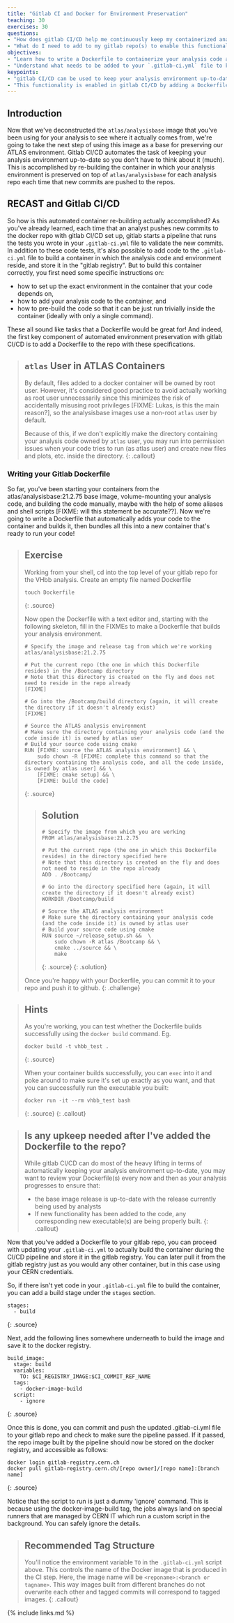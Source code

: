 ```yaml
---
title: "Gitlab CI and Docker for Environment Preservation"
teaching: 30
exercises: 30
questions:
- "How does gitlab CI/CD help me continuously keep my containerized analysis environment(s) up-to-date?"
- "What do I need to add to my gitlab repo(s) to enable this functionality?"
objectives:
- "Learn how to write a Dockerfile to containerize your analysis code and environment."
- "Understand what needs to be added to your `.gitlab-ci.yml` file to keep the containerized environment continuously up to date for your repo."
keypoints:
- "gitlab CI/CD can be used to keep your analysis environment up-to-date by re-building a container that encapsulates the environment each time new commits are pushed to the repo."
- "This functionality is enabled in gitlab CI/CD by adding a Dockerfile to your repo that specifies how to build the environment, and a container-building stage to the .gitlab-ci.yml file."
---
```


## Introduction
Now that we've deconstructed the `atlas/analysisbase` image that you've been using for your analysis to see where it actually comes from, we're going to take the next step of using this image as a base for preserving our ATLAS environment. Gitlab CI/CD automates the task of keeping your analysis environment up-to-date so you don't have to think about it (much). This is accomplished by re-building the container in which your analysis environment is preserved on top of `atlas/analysisbase` for each analysis repo each time that new commits are pushed to the repos. 


## RECAST and Gitlab CI/CD

So how is this automated container re-building actually accomplished? As you've already learned, each time that an analyst pushes new commits to the docker repo with gitlab CI/CD set up, gitlab starts a pipeline that runs the tests you wrote in your `.gitlab-ci.yml` file to validate the new commits. In addition to these code tests, it's also possible to add code to the `.gitlab-ci.yml` file to build a container in which the analysis code and environment reside, and store it in the "gitlab registry". But to build this container correctly, you first need some specific instructions on:
 * how to set up the exact environment in the container that your code depends on,
 * how to add your analysis code to the container, and 
 * how to pre-build the code so that it can be just run trivially inside the container (ideally with only a single command).

These all sound like tasks that a Dockerfile would be great for! And indeed, the first key component of automated environment preservation with gitlab CI/CD is to add a Dockerfile to the repo with these specifications.  

> ## `atlas` User in ATLAS Containers
> By default, files added to a docker container will be owned by root user. However, it's considered good practice to avoid actually working as root user unnecessarily since this minimizes the risk of accidentally misusing root privileges [FIXME: Lukas, is this the main reason?], so the analysisbase images use a non-root `atlas` user by default. 
> 
> Because of this, if we don't explicitly make the directory containing your analysis code owned by `atlas` user, you may run into permission issues when your code tries to run (as atlas user) and create new files and plots, etc. inside the directory.
{: .callout}

### Writing your Gitlab Dockerfile

So far, you've been starting your containers from the atlas/analysisbase:21.2.75 base image, volume-mounting your analysis code, and building the code manually, maybe with the help of some aliases and shell scripts [FIXME: will this statement be accurate??]. Now we're going to write a Dockerfile that automatically adds your code to the container and builds it, then bundles all this into a new container that's ready to run your code!


> ## Exercise
> Working from your shell, cd into the top level of your gitlab repo for the VHbb analysis. Create an empty file named Dockerfile
>
> ~~~
> touch Dockerfile
> ~~~
> {: .source}
> 
> Now open the Dockerfile with a text editor and, starting with the following skeleton, fill in the FIXMEs to make a Dockerfile that builds your analysis environment. 
> 
> ~~~
> # Specify the image and release tag from which we're working
> atlas/analysisbase:21.2.75
> 
> # Put the current repo (the one in which this Dockerfile resides) in the /Bootcamp directory
> # Note that this directory is created on the fly and does not need to reside in the repo already
> [FIXME] 
> 
> # Go into the /Bootcamp/build directory (again, it will create the directory if it doesn't already exist)
> [FIXME]
> 
> # Source the ATLAS analysis environment
> # Make sure the directory containing your analysis code (and the code inside it) is owned by atlas user
> # Build your source code using cmake
> RUN [FIXME: source the ATLAS analysis environment] && \
>     sudo chown -R [FIXME: complete this command so that the directory containing the analysis code, and all the code inside, is owned by atlas user] && \
>     [FIXME: cmake setup] && \
>     [FIXME: build the code]
> ~~~
> {: .source}
>
> > ## Solution
> > ~~~
> > # Specify the image from which you are working
> > FROM atlas/analysisbase:21.2.75
> > 
> > # Put the current repo (the one in which this Dockerfile resides) in the directory specified here
> > # Note that this directory is created on the fly and does not need to reside in the repo already
> > ADD . /Bootcamp/
> > 
> > # Go into the directory specified here (again, it will create the directory if it doesn't already exist)
> > WORKDIR /Bootcamp/build
> > 
> > # Source the ATLAS analysis environment
> > # Make sure the directory containing your analysis code (and the code inside it) is owned by atlas user
> > # Build your source code using cmake
> > RUN source ~/release_setup.sh &&  \
> >     sudo chown -R atlas /Bootcamp && \
> >     cmake ../source && \
> >     make
> > ~~~
> > {: .source}
> {: .solution}
> 
> Once you're happy with your Dockerfile, you can commit it to your repo and push it to github.
{: .challenge}


> ## Hints
> As you're working, you can test whether the Dockerfile builds successfully using the `docker build` command. Eg.
> ~~~
> docker build -t vhbb_test .
> ~~~
> {: .source}
> 
> When your container builds successfully, you can `exec` into it and poke around to make sure it's set up exactly as you want, and that you can successfully run the executable you built:
> ~~~
> docker run -it --rm vhbb_test bash
> ~~~
> {: .source}
{: .callout}

> ## Is any upkeep needed after I've added the Dockerfile to the repo?
> While gitlab CI/CD can do most of the heavy lifting in terms of automatically keeping your analysis environment up-to-date, you may want to review your Dockerfile(s) every now and then as your analysis progresses to ensure that:
> * the base image release is up-to-date with the release currently being used by analysts
> * If new functionality has been added to the code, any corresponding new executable(s) are being properly built.
{: .callout}

Now that you've added a Dockerfile to your gitlab repo, you can proceed with updating your `.gitlab-ci.yml` to actually build the container during the CI/CD pipeline and store it in the gitlab registry. You can later pull it from the gitlab registry just as you would any other container, but in this case using your CERN credentials. 


So, if there isn't yet code in your `.gitlab-ci.yml` file to build the container, you can add a build stage under the `stages` section.

~~~
stages:
  - build
~~~
{: .source}

Next, add the following lines somewhere underneath to build the image and save it to the docker registry. 

~~~
build_image:
  stage: build
  variables:
    TO: $CI_REGISTRY_IMAGE:$CI_COMMIT_REF_NAME
  tags:
    - docker-image-build
  script:
    - ignore
~~~
{: .source}

Once this is done, you can commit and push the updated .gitlab-ci.yml file to your gitlab repo and check to make sure the pipeline passed. If it passed, the repo image built by the pipeline should now be stored on the docker registry, and accessible as follows:

~~~
docker login gitlab-registry.cern.ch
docker pull gitlab-registry.cern.ch/[repo owner]/[repo name]:[branch name]
~~~
{: .source}

Notice that the script to run is just a dummy 'ignore' command. This is because using the docker-image-build tag, the jobs always land on special runners that are managed by CERN IT which run a custom script in the background. You can safely ignore the details.

> ## Recommended Tag Structure
> You'll notice the environment variable `TO` in the `.gitlab-ci.yml` script above. This controls the name of the Docker image that is produced in the CI step. Here, the image name will be `<reponame>:<branch or tagname>`. This way images built from different branches do not overwrite each other and tagged commits will correspond to tagged images.
{: .callout} 

{% include links.md %}

